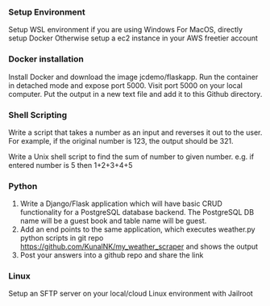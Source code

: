 ### Setup Environment

Setup WSL environment if you are using Windows
For MacOS, directly setup Docker
Otherwise setup a ec2 instance in your AWS freetier account

### Docker installation

Install Docker and download the image jcdemo/flaskapp. Run the container in detached mode and expose port 5000. Visit port 5000 on your local computer. Put the output in a new text file and add it to this Github directory. 


### Shell Scripting

Write a script that takes a number as an input and reverses it out to the user. For example, if the original number is 123, the output should be 321.

Write a Unix shell script to find the sum of number to given number. e.g. if entered number is 5 then 1+2+3+4+5

### Python 

1. Write a Django/Flask application which will have basic CRUD functionality for a PostgreSQL database backend. The PostgreSQL DB name will be a guest book and table name will be guest.
2. Add an end points to the same application, which executes weather.py python scripts in git repo https://github.com/KunalNK/my_weather_scraper and shows the output
3. Post your answers into a github repo and share the link

### Linux

Setup an SFTP server on your local/cloud Linux environment with Jailroot
